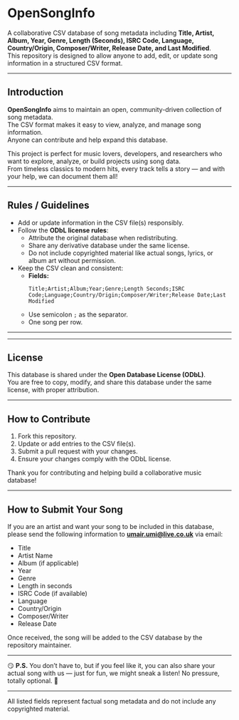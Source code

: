 # OpenSongInfo

A collaborative CSV database of song metadata including **Title, Artist, Album, Year, Genre, Length (Seconds), ISRC Code, Language, Country/Origin, Composer/Writer, Release Date, and Last Modified**.  
This repository is designed to allow anyone to add, edit, or update song information in a structured CSV format.

---

## Introduction

**OpenSongInfo** aims to maintain an open, community-driven collection of song metadata.  
The CSV format makes it easy to view, analyze, and manage song information.  
Anyone can contribute and help expand this database.

This project is perfect for music lovers, developers, and researchers who want to explore, analyze, or build projects using song data.  
From timeless classics to modern hits, every track tells a story — and with your help, we can document them all!

---

## Rules / Guidelines

- Add or update information in the CSV file(s) responsibly.  
- Follow the **ODbL license rules**:  
  - Attribute the original database when redistributing.  
  - Share any derivative database under the same license.  
  - Do not include copyrighted material like actual songs, lyrics, or album art without permission.  
- Keep the CSV clean and consistent:  
  - **Fields:**  
    ```
    Title;Artist;Album;Year;Genre;Length Seconds;ISRC Code;Language;Country/Origin;Composer/Writer;Release Date;Last Modified
    ```
  - Use semicolon `;` as the separator.  
  - One song per row.  

---


---

## License

This database is shared under the **Open Database License (ODbL)**.  
You are free to copy, modify, and share this database under the same license, with proper attribution.

---

## How to Contribute

1. Fork this repository.  
2. Update or add entries to the CSV file(s).  
3. Submit a pull request with your changes.  
4. Ensure your changes comply with the ODbL license.  

Thank you for contributing and helping build a collaborative music database!

---

## How to Submit Your Song

If you are an artist and want your song to be included in this database, please send the following information to **umair.umi@live.co.uk** via email:

- Title  
- Artist Name  
- Album (if applicable)  
- Year  
- Genre  
- Length in seconds  
- ISRC Code (if available)  
- Language  
- Country/Origin  
- Composer/Writer  
- Release Date  

Once received, the song will be added to the CSV database by the repository maintainer.

---

😏 **P.S.** You don’t have to, but if you feel like it, you can also share your actual song with us — just for fun, we might sneak a listen! No pressure, totally optional. 🎵

---

All listed fields represent factual song metadata and do not include any copyrighted material.
